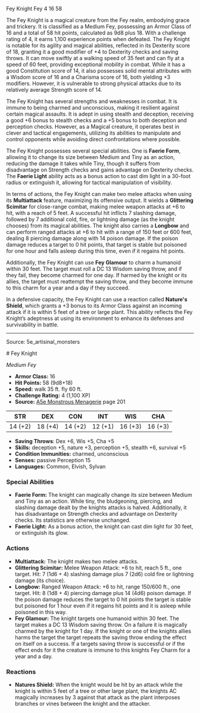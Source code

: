 <MonsterName/>Fey Knight</MonsterName>
<CreatureType/>Fey</CreatureType>
<CR/>4</CR>
<AC/>16</AC>
<HP/>58</HP>
<summary>The Fey Knight is a magical creature from the Fey realm, embodying grace and trickery. It is classified as a Medium Fey, possessing an Armor Class of 16 and a total of 58 hit points, calculated as 9d8 plus 18. With a challenge rating of 4, it earns 1,100 experience points when defeated. The Fey Knight is notable for its agility and magical abilities, reflected in its Dexterity score of 18, granting it a good modifier of +4 to Dexterity checks and saving throws. It can move swiftly at a walking speed of 35 feet and can fly at a speed of 60 feet, providing exceptional mobility in combat. While it has a good Constitution score of 14, it also possesses solid mental attributes with a Wisdom score of 16 and a Charisma score of 16, both yielding +3 modifiers. However, it is vulnerable to strong physical attacks due to its relatively average Strength score of 14.</summary>

<detail>

The Fey Knight has several strengths and weaknesses in combat. It is immune to being charmed and unconscious, making it resilient against certain magical assaults. It is adept in using stealth and deception, receiving a good +6 bonus to stealth checks and a +5 bonus to both deception and perception checks. However, as a Magical creature, it operates best in clever and tactical engagements, utilizing its abilities to manipulate and control opponents while avoiding direct confrontations where possible.

The Fey Knight possesses several special abilities. One is **Faerie Form**, allowing it to change its size between Medium and Tiny as an action, reducing the damage it takes while Tiny, though it suffers from disadvantage on Strength checks and gains advantage on Dexterity checks. The **Faerie Light** ability acts as a bonus action to cast dim light in a 30-foot radius or extinguish it, allowing for tactical manipulation of visibility.

In terms of actions, the Fey Knight can make two melee attacks when using its **Multiattack** feature, maximizing its offensive output. It wields a **Glittering Scimitar** for close-range combat, making melee weapon attacks at +6 to hit, with a reach of 5 feet. A successful hit inflicts 7 slashing damage, followed by 7 additional cold, fire, or lightning damage (as the knight chooses) from its magical abilities. The knight also carries a **Longbow** and can perform ranged attacks at +6 to hit with a range of 150 feet or 600 feet, dealing 8 piercing damage along with 14 poison damage. If the poison damage reduces a target to 0 hit points, that target is stable but poisoned for one hour and falls asleep during this time, even if it regains hit points.

Additionally, the Fey Knight can use **Fey Glamour** to charm a humanoid within 30 feet. The target must roll a DC 13 Wisdom saving throw, and if they fail, they become charmed for one day. If harmed by the knight or its allies, the target must reattempt the saving throw, and they become immune to this charm for a year and a day if they succeed.

In a defensive capacity, the Fey Knight can use a reaction called **Nature's Shield**, which grants a +3 bonus to its Armor Class against an incoming attack if it is within 5 feet of a tree or large plant. This ability reflects the Fey Knight’s adeptness at using its environment to enhance its defenses and survivability in battle.</detail>



---

Source: 5e_artisinal_monsters

<statblock>
# Fey Knight

*Medium* *Fey*

- **Armor Class:** 16
- **Hit Points:** 58 (9d8+18)
- **Speed:** walk 35 ft. fly 60 ft.
- **Challenge Rating:** 4 (1,100 XP)
- **Source:** [A5e Monstrous Menagerie](https://enpublishingrpg.com/products/level-up-monstrous-menagerie-a5e) page 201

| STR | DEX | CON | INT | WIS | CHA |
| --- | --- | --- | --- | --- | --- |
| 14 (+2) | 18 (+4) | 14 (+2) | 12 (+1) | 16 (+3) | 16 (+3) |

- **Saving Throws**: Dex +6, Wis +5, Cha +5
- **Skills:** deception +5, nature +3, perception +5, stealth +6, survival +5
- **Condition Immunities:** charmed, unconscious
- **Senses:** passive Perception 15
- **Languages:** Common, Elvish, Sylvan

### Special Abilities

- **Faerie Form:** The knight can magically change its size between Medium and Tiny as an action. While tiny, the bludgeoning, piercing, and slashing damage dealt by the knights attacks is halved. Additionally, it has disadvantage on Strength checks and advantage on Dexterity checks. Its statistics are otherwise unchanged.
- **Faerie Light:** As a bonus action, the knight can cast dim light for 30 feet, or extinguish its glow.

### Actions

- **Multiattack:** The knight makes two melee attacks.
- **Glittering Scimitar:** Melee Weapon Attack: +6 to hit, reach 5 ft., one target. Hit: 7 (1d6 + 4) slashing damage plus 7 (2d6) cold  fire  or lightning damage (its choice).
- **Longbow:** Ranged Weapon Attack: +6 to hit, range 150/600 ft., one target. Hit: 8 (1d8 + 4) piercing damage plus 14 (4d6) poison damage. If the poison damage reduces the target to 0 hit points  the target is stable but poisoned for 1 hour  even if it regains hit points  and it is asleep while poisoned in this way.
- **Fey Glamour:** The knight targets one humanoid within 30 feet. The target makes a DC 13 Wisdom saving throw. On a failure  it is magically charmed by the knight for 1 day. If the knight or one of the knights allies harms the target  the target repeats the saving throw  ending the effect on itself on a success. If a targets saving throw is successful  or if the effect ends for it  the creature is immune to this knights Fey Charm for a year and a day.

### Reactions

- **Natures Shield:** When the knight would be hit by an attack while the knight is within 5 feet of a tree or other large plant, the knights AC magically increases by 3 against that attack as the plant interposes branches or vines between the knight and the attacker.


</statblock>


